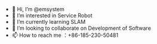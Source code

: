 - 👋 Hi, I’m @emsystem
- 👀 I’m interested in Service Robot
- 🌱 I’m currently learning SLAM
- 💞️ I’m looking to collaborate on Development of Software
- 📫 How to reach me ：+86-185-230-50481
<!---
emsystem/emsystem is a ✨ special ✨ repository because its `README.md` (this file) appears on your GitHub profile.
You can click the Preview link to take a look at your changes.
--->
